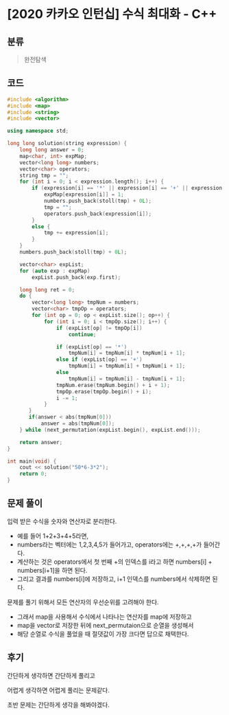 # [2020 카카오 인턴십] 수식 최대화 - C++

## 분류
> 완전탐색

## 코드
```c++
#include <algorithm>
#include <map>
#include <string>
#include <vector>

using namespace std;

long long solution(string expression) {
    long long answer = 0;
    map<char, int> expMap;
    vector<long long> numbers;
    vector<char> operators;
    string tmp = "";
    for (int i = 0; i < expression.length(); i++) {
        if (expression[i] == '*' || expression[i] == '+' || expression[i] == '-') {
            expMap[expression[i]] = 1;
            numbers.push_back(stoll(tmp) + 0L);
            tmp = "";
            operators.push_back(expression[i]);
        }
        else {
            tmp += expression[i];
        }
    }
    numbers.push_back(stoll(tmp) + 0L);

    vector<char> expList;
    for (auto exp : expMap)
        expList.push_back(exp.first);

    long long ret = 0;
    do {
        vector<long long> tmpNum = numbers;
        vector<char> tmpOp = operators;
        for (int op = 0; op < expList.size(); op++) {
            for (int i = 0; i < tmpOp.size(); i++) {
                if (expList[op] != tmpOp[i])
                    continue;

                if (expList[op] == '*')
                    tmpNum[i] = tmpNum[i] * tmpNum[i + 1];
                else if (expList[op] == '+')
                    tmpNum[i] = tmpNum[i] + tmpNum[i + 1];
                else
                    tmpNum[i] = tmpNum[i] - tmpNum[i + 1];
                tmpNum.erase(tmpNum.begin() + i + 1);
                tmpOp.erase(tmpOp.begin() + i);
                i -= 1;
            }
       }
       if(answer < abs(tmpNum[0]))
           answer = abs(tmpNum[0]);
    } while (next_permutation(expList.begin(), expList.end()));

    return answer;
}

int main(void) {
    cout << solution("50*6-3*2");
	return 0;
}
```

## 문제 풀이
입력 받은 수식을 숫자와 연산자로 분리한다.
- 예를 들어 1+2+3+4+5라면, 
- numbers라는 벡터에는 1,2,3,4,5가 들어가고, operators에는 +,+,+,+가 들어간다.
- 계산하는 것은 operators에서 첫 번째 +의 인덱스를 i라고 하면 numbers[i] + numbers[i+1]을 하면 된다.
- 그리고 결과를 numbers[i]에 저장하고, i+1 인덱스를 numbers에서 삭제하면 된다.

문제를 풀기 위해서 모든 연산자의 우선순위를 고려해야 한다.
- 그래서 map을 사용해서 수식에서 나타나는 연산자를 map에 저장하고
- map을 vector로 저장한 뒤에 next_permutaion으로 순열을 생성해서 
- 해당 순열로 수식을 풀었을 때 절댓값이 가장 크다면 답으로 채택한다.

## 후기
간단하게 생각하면 간단하게 풀리고

어렵게 생각하면 어렵게 풀리는 문제같다.

초반 문제는 간단하게 생각을 해봐야겠다.